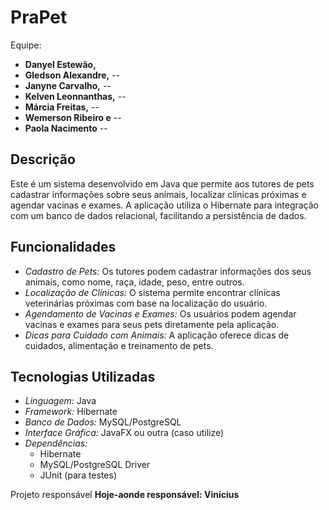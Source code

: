 # PraPet


Equipe:
- **Danyel Estewão,** 
- **Gledson Alexandre,** --
- **Janyne Carvalho,** --
- **Kelven Leonnanthas,** --
- **Márcia Freitas,** --
- **Wemerson Ribeiro e** --
- **Paola Nacimento** --
## Descrição

Este é um sistema desenvolvido em Java que permite aos tutores de pets cadastrar informações sobre seus animais, localizar clínicas próximas e agendar vacinas e exames. A aplicação utiliza o Hibernate para integração com um banco de dados relacional, facilitando a persistência de dados.

## Funcionalidades

- *Cadastro de Pets:* Os tutores podem cadastrar informações dos seus animais, como nome, raça, idade, peso, entre outros.
- *Localização de Clínicas:* O sistema permite encontrar clínicas veterinárias próximas com base na localização do usuário.
- *Agendamento de Vacinas e Exames:* Os usuários podem agendar vacinas e exames para seus pets diretamente pela aplicação.
- *Dicas para Cuidado com Animais:* A aplicação oferece dicas de cuidados, alimentação e treinamento de pets.

## Tecnologias Utilizadas

- *Linguagem:* Java
- *Framework:* Hibernate
- *Banco de Dados:* MySQL/PostgreSQL
- *Interface Gráfica:* JavaFX ou outra (caso utilize)
- *Dependências:* 
  - Hibernate
  - MySQL/PostgreSQL Driver
  - JUnit (para testes)

Projeto responsável <strong>Hoje-aonde<strong/>
responsável: Vinícius

